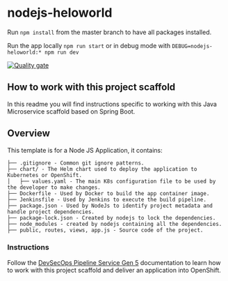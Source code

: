 # nodejs-heloworld
Run `npm install` from the master branch to have all packages installed.

Run the app locally `npm run start` or in debug mode with `DEBUG=nodejs-heloworld:* npm run dev`

[![Quality gate](https://sonar.sec.ibm.com/api/project_badges/quality_gate?project=managed-security%3Anodejs-heloworld)](https://sonar.sec.ibm.com/dashboard?id=managed-security%3Anodejs-heloworld)

## How to work with this project scaffold
In this readme you will find instructions specific to working with this Java Microservice scaffold based on Spring Boot. 

## Overview
This template is for a Node JS Application, it contains:
```
├── .gitignore - Common git ignore patterns.
├── chart/ - The Helm chart used to deploy the application to Kubernetes or OpenShift.
│   ├── values.yaml - The main K8s configuration file to be used by the developer to make changes. 
├── Dockerfile - Used by Docker to build the app container image.
├── Jenkinsfile - Used by Jenkins to execute the build pipeline.
├── package.json - Used by NodeJs to identify project metadata and handle project dependencies.
├── package-lock.json - Created by nodejs to lock the dependencies. 
├── node_modules - created by nodejs containing all the dependencies. 
├── public, routes, views, app.js - Source code of the project. 

```

### Instructions

Follow the [DevSecOps Pipeline Service Gen 5](https://pages.github.ibm.com/managed-security/dept-it/#/services/devsecops_sre/devsecops_pipeline/5/) documentation to learn how to work with this project scaffold and deliver an application into OpenShift.